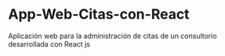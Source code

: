 # App-Web-Citas-con-React
Aplicación web para la administración de citas de un consultorio desarrollada con React js
